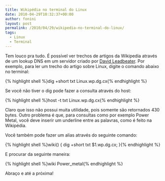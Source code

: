 ```yaml
---
title: Wikipédia no terminal do Linux
date: 2010-04-29T10:32:37+00:00
author: fonini
layout: post
permalink: /2010/04/29/wikipedia-no-terminal-do-linux/
tags:
  - Linux
  - Terminal
---
```

Tem louco pra tudo. É possível ver trechos de artigos da Wikipedia através de um lookup DNS em um servidor criado por [David Leadbeater](https://dgl.cx/). Por exemplo, para ler um trecho do artigo sobre Linux, digite o comando abaixo no terminal:

{% highlight shell %}dig +short txt Linux.wp.dg.cx{% endhighlight %}

Se você não tiver o dig pode fazer a consulta através do host:

{% highlight shell %}host -t txt Linux.wp.dg.cx{% endhighlight %}

Claro que isso não possui muita utilidade, pois somente são retornados 430 bytes. Outro problema é que, para consultas como por exemplo Power Metal, você deve inserir um underline entre as palavras, como é feito na Wikipédia.

Você também pode fazer um alias através do seguinte comando:

{% highlight shell %}wiki() { dig +short txt $1.wp.dg.cx; }{% endhighlight %}

E procurar da seguinte maneira:

{% highlight shell %}wiki Power_metal{% endhighlight %}

Abraço e até a próxima!
